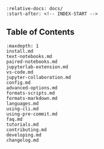 ```{include} ../README.md
:relative-docs: docs/
:start-after: <!-- INDEX-START -->
```

## Table of Contents

```{toctree}
:maxdepth: 1
install.md
text-notebooks.md
paired-notebooks.md
jupyterlab-extension.md
vs-code.md
jupyter-collaboration.md
config.md
advanced-options.md
formats-scripts.md
formats-markdown.md
languages.md
using-cli.md
using-pre-commit.md
faq.md
tutorials.md
contributing.md
developing.md
changelog.md
```
